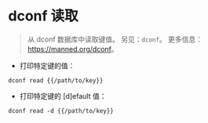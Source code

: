 # dconf 读取

> 从 dconf 数据库中读取键值。
> 另见：`dconf`。
> 更多信息：<https://manned.org/dconf>。

- 打印特定键的值：

`dconf read {{/path/to/key}}`

- 打印特定键的 [d]efault 值：

`dconf read -d {{/path/to/key}}`